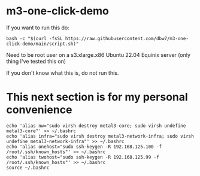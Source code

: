 # m3-one-click-demo

If you want to run this do:<br>
```
bash -c "$(curl -fsSL https://raw.githubusercontent.com/dbw7/m3-one-click-demo/main/script.sh)"
```

Need to be root user on a s3.xlarge.x86 Ubuntu 22.04 Equinix server (only thing I've tested this on)

If you don't know what this is, do not run this.


# This next section is for my personal convenience<br>

```
echo 'alias nw="sudo virsh destroy metal3-core; sudo virsh undefine metal3-core"' >> ~/.bashrc
echo 'alias infra="sudo virsh destroy metal3-network-infra; sudo virsh undefine metal3-network-infra"' >> ~/.bashrc
echo 'alias onehost="sudo ssh-keygen -R 192.168.125.100 -f /root/.ssh/known_hosts"' >> ~/.bashrc
echo 'alias twohost="sudo ssh-keygen -R 192.168.125.99 -f /root/.ssh/known_hosts"' >> ~/.bashrc
source ~/.bashrc
```
